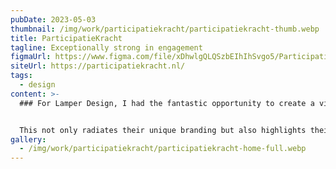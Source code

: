 ```yaml
---
pubDate: 2023-05-03
thumbnail: /img/work/participatiekracht/participatiekracht-thumb.webp
title: ParticipatieKracht
tagline: Exceptionally strong in engagement
figmaUrl: https://www.figma.com/file/xDhwlgQLQSzbEIhIhSvgo5/ParticipatieKracht?type=design&t=WVt6hIWnWI6r03TA-6
siteUrl: https://participatiekracht.nl/
tags:
  - design
content: >-
  ### For Lamper Design, I had the fantastic opportunity to create a vibrant one-pager for ParticipatieKracht.nl.


  This not only radiates their unique branding but also highlights their inspiring vision on participation in full glory!
gallery:
  - /img/work/participatiekracht/participatiekracht-home-full.webp
---
```

